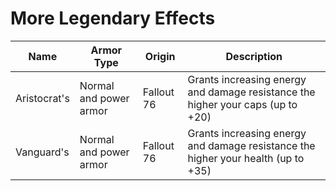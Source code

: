# More Legendary Effects

Name                  | Armor Type                                  | Origin           | Description
--------------------- | ------------------------------------------- | ---------------- | -----------
Aristocrat's          | Normal and power armor                      | Fallout 76       | Grants increasing energy and damage resistance the higher your caps (up to +20) 
Vanguard's            | Normal and power armor                      | Fallout 76       | Grants increasing energy and damage resistance the higher your health (up to +35)